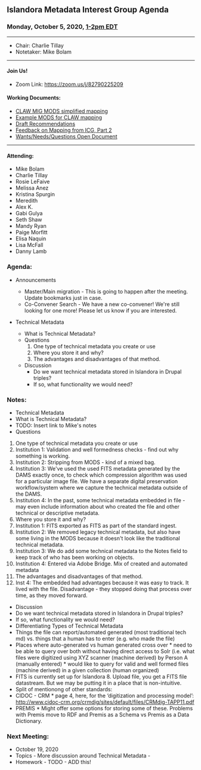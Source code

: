 ## Islandora Metadata Interest Group Agenda
### Monday, October 5, 2020, [1-2pm EDT](http://www.thetimezoneconverter.com/?t=1%20pm&tz=Toronto&)

---
* Chair: Charlie Tillay
* Notetaker: Mike Bolam

---

#### Join Us!
* Zoom Link: https://zoom.us/j/82790225209

#### Working Documents:
* [CLAW MIG MODS simplified mapping](https://docs.google.com/spreadsheets/d/18u2qFJ014IIxlVpM3JXfDEFccwBZcoFsjbBGpvL0jJI/edit#gid=0)
* [Example MODS for CLAW mapping](https://docs.google.com/spreadsheets/d/1C2Xie7HUDSgRT5v4ldoJvlNdoXz2GHAPvL3PE3TOKW8/edit#gid=1829081124)
* [Draft Recommendations](https://docs.google.com/document/d/15qSO9YcALtYSqd6CUuGx0t8FwUJ5pPwVPz0PA5rU898/edit#heading=h.f9r6knw0rjvu)
* [Feedback on Mapping from ICG, Part 2](https://docs.google.com/document/d/11OpqMMCXM1TFXgsr4yyTQ_cH9DabnD31p7JnuTRQl28/edit?invite=CMWvruEI&ts=5e66437f)
* [Wants/Needs/Questions Open Document](https://docs.google.com/document/d/12Kpb6826TNPzzMuyPS0sESa9TLnmljQmeioWbaPeEdA/edit)

---

#### Attending:
* Mike Bolam
* Charlie Tillay
* Rosie LeFaive
* Melissa Anez
* Kristina Spurgin
* Meredith
* Alex K.
* Gabi Gulya
* Seth Shaw
* Mandy Ryan
* Paige Morfitt
* Elisa Naquin
* Lisa McFall
* Danny Lamb

### Agenda:
* Announcements
  * Master/Main migration - This is going to happen after the meeting. Update bookmarks just in case.
  * Co-Convener Search - We have a new co-convener! We're still looking for one more! Please let us know if you are interested.
  
* Technical Metadata 
  * What is Technical Metadata?
  * Questions
    1. One type of technical metadata you create or use
    1. Where you store it and why?
    1. The advantages and disadvantages of that method.
  * Discussion
    * Do we want technical metadata stored in Islandora in Drupal triples? 
    * If so, what functionality we would need?
  
### Notes:

* Technical Metadata
 * What is Technical Metadata?
  * TODO: Insert link to Mike's notes 
 * Questions
  1. One type of technical metadata you create or use
   1. Institution 1: Validation and well formedness checks - find out why something is working.
   1. Institution 2: Stripping from MODS - kind of a mixed bag.
   1. Institution 3: We've used the used FITS metadata generated by the DAMS exactly once, to check which compression algorithm was used for a particular image file. We have a separate digital preservation workflow/system where we capture the technical metadata outside of the DAMS.
   1. Institution 4: In the past, some technical metadata embedded in file - may even include information about who created the file and other technical or descriptive metadata. 
  1. Where you store it and why?
   1. Institution 1: FITS exported as FITS as part of the standard ingest.
   1. Institution 2: We removed legacy technical metadata, but also have some living in the MODS because it doesn't look like the traditional technical metadata.
   1. Institution 3: We do add some technical metadata to the Notes field to keep track of who has been working on objects.
   1. Institution 4: Entered via Adobe Bridge. Mix of created and automated metadata
  1. The advantages and disadvantages of that method.
   1. Inst 4: The embedded had advantages because it was easy to track. It lived with the file. Disadvantage - they stopped doing that process over time, as they moved forward.
 * Discussion
  * Do we want technical metadata stored in Islandora in Drupal triples? 
  * If so, what functionality we would need?
  * Differentiating Types of Technical Metadata
   * Things the file can report/automated generated (most traditional tech md) vs. things that a human has to enter (e.g. who made the file)
   * Places where auto-generated vs human generated cross over
    * need to be able to query over both without having direct access to Solr (i.e. what files were digitized using XYZ scanner (machine derived) by Person A (manually entered)
    * would like to query for valid and well formed files (machine derived) in a given collection (human organized)
  * FITS is currently set up for Islandora 8. Upload file, you get a FITS file datastream. But we may be putting it in a place that is non-intuitive.
  * Split of mentionong of other standards:
   * CIDOC - CRM
    * page 4, here, for the ‘digitization and processing model’: http://www.cidoc-crm.org/crmdig/sites/default/files/CRMdig-TAPP11.pdf
   * PREMIS 
    * Might offer some options for storing some of these. Problems with Premis move to RDF and Premis as a Schema vs Premis as a Data Dictionary.

### Next Meeting:
* October 19, 2020
* Topics - More discussion around Technical Metadata - 
 * Homework - TODO - ADD this!
